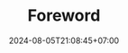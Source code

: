 ---
weight: 400
title: "Foreword"
description: "The New Paradigm of Learning in the GenAI Era"
icon: "article"
date: "2024-08-05T21:08:45+07:00"
lastmod: "2024-08-05T21:08:45+07:00"
draft: true
toc: true
---